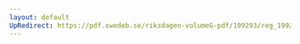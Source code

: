 ```yaml
---
layout: default
UpRedirect: https://pdf.swedeb.se/riksdagen-volumeG-pdf/199293/reg_199293/reg_199293_0002.pdf
---
```


